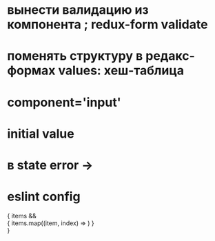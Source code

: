 # вынести валидацию из компонента ; redux-form validate
# поменять структуру в редакс-формах values: хеш-таблица
# component='input'
# initial value
# в state error -> 
# eslint config


<form id="listTodo">
                {
                    items && <div>
                        { items.map((item, index) => 
                            <FieldArray 
                                todoItem={ item } 
                                changeItemHandler={this.changeItemHandler(item)} 
                                editItemHandler={this.editItemHandler(item)} 
                                name={`${item._id}`} 
                                component={RowTodo} 
                                key={index}
                            />) 
                        }
                    </div>
                }
            </form>
